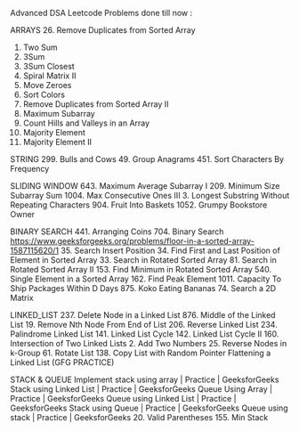 Advanced DSA Leetcode Problems done till now : 


ARRAYS
26. Remove Duplicates from Sorted Array
1. Two Sum
15. 3Sum
16. 3Sum Closest
59. Spiral Matrix II
283. Move Zeroes
75. Sort Colors
80. Remove Duplicates from Sorted Array II
53. Maximum Subarray
2210. Count Hills and Valleys in an Array
169. Majority Element
229. Majority Element II

STRING
299. Bulls and Cows
49. Group Anagrams
451. Sort Characters By Frequency

SLIDING WINDOW 
643. Maximum Average Subarray I
209. Minimum Size Subarray Sum
1004. Max Consecutive Ones III
3. Longest Substring Without Repeating Characters
904. Fruit Into Baskets
1052. Grumpy Bookstore Owner       
          
BINARY SEARCH
441. Arranging Coins
704. Binary Search
https://www.geeksforgeeks.org/problems/floor-in-a-sorted-array-1587115620/1
35. Search Insert Position
34. Find First and Last Position of Element in Sorted Array
33. Search in Rotated Sorted Array
81. Search in Rotated Sorted Array II
153. Find Minimum in Rotated Sorted Array
540. Single Element in a Sorted Array
162. Find Peak Element
1011. Capacity To Ship Packages Within D Days
875. Koko Eating Bananas
74. Search a 2D Matrix

LINKED_LIST
237. Delete Node in a Linked List
876. Middle of the Linked List
19. Remove Nth Node From End of List
206. Reverse Linked List
234. Palindrome Linked List
141. Linked List Cycle
142. Linked List Cycle II
160. Intersection of Two Linked Lists
2. Add Two Numbers
25. Reverse Nodes in k-Group
61. Rotate List
138. Copy List with Random Pointer
Flattening a Linked List (GFG PRACTICE)

STACK & QUEUE
Implement stack using array | Practice | GeeksforGeeks
Stack using Linked List | Practice | GeeksforGeeks
Queue Using Array | Practice | GeeksforGeeks
Queue using Linked List | Practice | GeeksforGeeks
Stack using Queue | Practice | GeeksforGeeks
Queue using stack | Practice | GeeksforGeeks
20. Valid Parentheses
155. Min Stack
